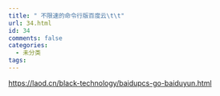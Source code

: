```yaml
---
title: " 不限速的命令行版百度云\t\t"
url: 34.html
id: 34
comments: false
categories:
  - 未分类
tags:
---
```


https://laod.cn/black-technology/baidupcs-go-baiduyun.html